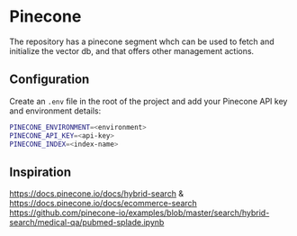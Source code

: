 # Pinecone

The repository has a pinecone segment whch can be used to fetch and initialize the vector db, and that offers other management actions.

## Configuration

Create an `.env` file in the root of the project and add your Pinecone API key and environment details:

```sh
PINECONE_ENVIRONMENT=<environment>
PINECONE_API_KEY=<api-key>
PINECONE_INDEX=<index-name>
```

## Inspiration

https://docs.pinecone.io/docs/hybrid-search & https://docs.pinecone.io/docs/ecommerce-search
https://github.com/pinecone-io/examples/blob/master/search/hybrid-search/medical-qa/pubmed-splade.ipynb
